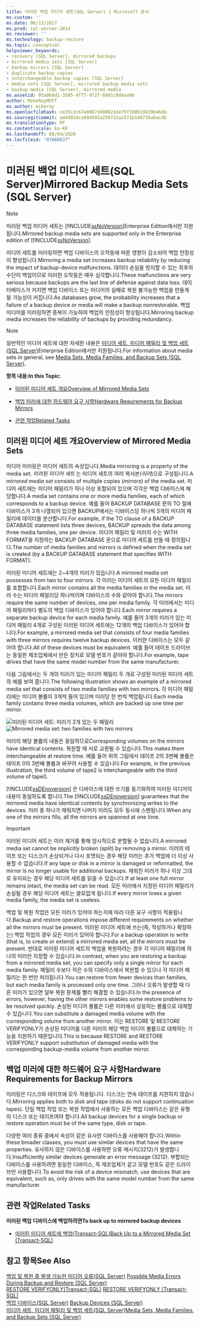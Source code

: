 ```yaml
---
title: 미러된 백업 미디어 세트(SQL Server) | Microsoft 문서
ms.custom: ''
ms.date: 06/13/2017
ms.prod: sql-server-2014
ms.reviewer: ''
ms.technology: backup-restore
ms.topic: conceptual
helpviewer_keywords:
- recovery [SQL Server], mirrored backups
- mirrored media sets [SQL Server]
- backup mirrors [SQL Server]
- duplicate backup copies
- interchangeable backup copies [SQL Server]
- media sets [SQL Server], mirrored backup media sets
- backup media [SQL Server], mirrored media
ms.assetid: 05a0b8d1-3585-4f77-972f-69d1c0d4aa9b
author: MikeRayMSFT
ms.author: mikeray
ms.openlocfilehash: ce3513c67a0087dd00021de75f360b19819b46db
ms.sourcegitcommit: ad4d92dce894592a259721a1571b1d8736abacdb
ms.translationtype: MT
ms.contentlocale: ko-KR
ms.lasthandoff: 08/04/2020
ms.locfileid: "87660637"
---
```

# <a name="mirrored-backup-media-sets-sql-server"></a><span data-ttu-id="a78d2-102">미러된 백업 미디어 세트(SQL Server)</span><span class="sxs-lookup"><span data-stu-id="a78d2-102">Mirrored Backup Media Sets (SQL Server)</span></span>
    
> [!NOTE]  
>  <span data-ttu-id="a78d2-103">미러된 백업 미디어 세트는 [!INCLUDE[ssNoVersion](../../includes/ssnoversion-md.md)]Enterprise Edition에서만 지원됩니다.</span><span class="sxs-lookup"><span data-stu-id="a78d2-103">Mirrored backup media sets are supported only in the Enterprise edition of [!INCLUDE[ssNoVersion](../../includes/ssnoversion-md.md)].</span></span>  
  
 <span data-ttu-id="a78d2-104">미디어 세트를 미러링하면 백업 디바이스의 오작동에 따른 영향이 감소되어 백업 안정성이 향상됩니다.</span><span class="sxs-lookup"><span data-stu-id="a78d2-104">Mirroring a media set increases backup reliability by reducing the impact of backup-device malfunctions.</span></span> <span data-ttu-id="a78d2-105">데이터 손실을 방지할 수 있는 최후의 수단이 백업이므로 이러한 오작동은 매우 심각합니다.</span><span class="sxs-lookup"><span data-stu-id="a78d2-105">These malfunctions are very serious because backups are the last line of defense against data loss.</span></span> <span data-ttu-id="a78d2-106">데이터베이스가 커지면 백업 디바이스 또는 미디어의 실패로 복원 불가능한 백업을 만들게 될 가능성이 커집니다.</span><span class="sxs-lookup"><span data-stu-id="a78d2-106">As databases grow, the probability increases that a failure of a backup device or media will make a backup nonrestorable.</span></span> <span data-ttu-id="a78d2-107">백업 미디어를 미러링하면 중복이 가능하여 백업의 안정성이 향상됩니다.</span><span class="sxs-lookup"><span data-stu-id="a78d2-107">Mirroring backup media increases the reliability of backups by providing redundancy.</span></span>  
  
> [!NOTE]  
>  <span data-ttu-id="a78d2-108">일반적인 미디어 세트에 대한 자세한 내용은 [미디어 세트, 미디어 패밀리 및 백업 세트&#40;SQL Server&#41;](media-sets-media-families-and-backup-sets-sql-server.md)Enterprise Edition에서만 지원됩니다.</span><span class="sxs-lookup"><span data-stu-id="a78d2-108">For information about media sets in general, see [Media Sets, Media Families, and Backup Sets &#40;SQL Server&#41;](media-sets-media-families-and-backup-sets-sql-server.md).</span></span>  
  
 <span data-ttu-id="a78d2-109">**항목 내용:**</span><span class="sxs-lookup"><span data-stu-id="a78d2-109">**In this Topic:**</span></span>  
  
-   [<span data-ttu-id="a78d2-110">미러된 미디어 세트 개요</span><span class="sxs-lookup"><span data-stu-id="a78d2-110">Overview of Mirrored Media Sets</span></span>](#OverviewofMirroredMediaSets)  
  
-   [<span data-ttu-id="a78d2-111">백업 미러에 대한 하드웨어 요구 사항</span><span class="sxs-lookup"><span data-stu-id="a78d2-111">Hardware Requirements for Backup Mirrors</span></span>](#HardwareReqs)  
  
-   [<span data-ttu-id="a78d2-112">관련 작업</span><span class="sxs-lookup"><span data-stu-id="a78d2-112">Related Tasks</span></span>](#RelatedTasks)  
  
##  <a name="overview-of-mirrored-media-sets"></a><a name="OverviewofMirroredMediaSets"></a> <span data-ttu-id="a78d2-113">미러된 미디어 세트 개요</span><span class="sxs-lookup"><span data-stu-id="a78d2-113">Overview of Mirrored Media Sets</span></span>  
 <span data-ttu-id="a78d2-114">미디어 미러링은 미디어 세트의 속성입니다.</span><span class="sxs-lookup"><span data-stu-id="a78d2-114">Media mirroring is a property of the media set.</span></span> <span data-ttu-id="a78d2-115">*미러된 미디어 세트* 는 미디어 세트의 여러 복사본(*미러*)으로 구성됩니다.</span><span class="sxs-lookup"><span data-stu-id="a78d2-115">A *mirrored media set* consists of multiple copies (*mirrors*) of the media set.</span></span> <span data-ttu-id="a78d2-116">미디어 세트에는 미디어 패밀리가 하나 이상 포함되어 있으며 각각은 백업 디바이스에 해당합니다.</span><span class="sxs-lookup"><span data-stu-id="a78d2-116">A media set contains one or more media families, each of which corresponds to a backup device.</span></span> <span data-ttu-id="a78d2-117">예를 들어 BACKUP DATABASE 문의 TO 절에 디바이스가 3개 나열되어 있으면 BACKUP에서는 디바이스당 하나씩 3개의 미디어 패밀리에 데이터를 분산합니다.</span><span class="sxs-lookup"><span data-stu-id="a78d2-117">For example, if the TO clause of a BACKUP DATABASE statement lists three devices, BACKUP spreads the data among three media families, one per device.</span></span> <span data-ttu-id="a78d2-118">미디어 패밀리 및 미러의 수는 WITH FORMAT을 지정하는 BACKUP DATABASE 문으로 미디어 세트를 만들 때 정의됩니다.</span><span class="sxs-lookup"><span data-stu-id="a78d2-118">The number of media families and mirrors is defined when the media set is created (by a BACKUP DATABASE statement that specifies WITH FORMAT).</span></span>  
  
 <span data-ttu-id="a78d2-119">미러된 미디어 세트에는 2~4개의 미러가 있습니다.</span><span class="sxs-lookup"><span data-stu-id="a78d2-119">A mirrored media set possesses from two to four mirrors.</span></span> <span data-ttu-id="a78d2-120">각 미러는 미디어 세트의 모든 미디어 패밀리를 포함합니다.</span><span class="sxs-lookup"><span data-stu-id="a78d2-120">Each mirror contains all the media families in the media set.</span></span> <span data-ttu-id="a78d2-121">미러 수는 미디어 패밀리당 하나씩이며 디바이스의 수와 같아야 합니다.</span><span class="sxs-lookup"><span data-stu-id="a78d2-121">The mirrors require the same number of devices, one per media family.</span></span> <span data-ttu-id="a78d2-122">각 미러에서는 미디어 패밀리마다 별도의 백업 디바이스가 있어야 합니다.</span><span class="sxs-lookup"><span data-stu-id="a78d2-122">Each mirror requires a separate backup device for each media family.</span></span> <span data-ttu-id="a78d2-123">예를 들어 3개의 미러가 있는 미디어 패밀리 4개로 구성된 미러된 미디어 세트에는 12개의 백업 디바이스가 있어야 합니다.</span><span class="sxs-lookup"><span data-stu-id="a78d2-123">For example, a mirrored media set that consists of four media families with three mirrors requires twelve backup devices.</span></span> <span data-ttu-id="a78d2-124">이러한 디바이스는 모두 같아야 합니다.</span><span class="sxs-lookup"><span data-stu-id="a78d2-124">All of these devices must be equivalent.</span></span> <span data-ttu-id="a78d2-125">예를 들어 테이프 드라이브는 동일한 제조업체에서 만든 장치로 모델 번호가 같아야 합니다.</span><span class="sxs-lookup"><span data-stu-id="a78d2-125">For example, tape drives that have the same model number from the same manufacturer.</span></span>  
  
 <span data-ttu-id="a78d2-126">다음 그림에서는 두 개의 미러가 있는 미디어 패밀리 두 개로 구성된 미러된 미디어 세트의 예를 보여 줍니다.</span><span class="sxs-lookup"><span data-stu-id="a78d2-126">The following illustration shows an example of a mirrored media set that consists of two media families with two mirrors.</span></span> <span data-ttu-id="a78d2-127">각 미디어 패밀리에는 미디어 볼륨이 3개씩 들어 있으며 미러당 한 번씩 백업됩니다.</span><span class="sxs-lookup"><span data-stu-id="a78d2-127">Each media family contains three media volumes, which are backed up one time per mirror.</span></span>  
  
 <span data-ttu-id="a78d2-128">![미러된 미디어 세트: 미러가 2개 있는 두 패밀리](../../database-engine/media/bnr-backup-media-mirror.gif "미러된 미디어 세트: 미러가 2개 있는 두 패밀리")</span><span class="sxs-lookup"><span data-stu-id="a78d2-128">![Mirrored media set: two families with two mirrors](../../database-engine/media/bnr-backup-media-mirror.gif "Mirrored media set: two families with two mirrors")</span></span>  
  
 <span data-ttu-id="a78d2-129">미러의 해당 볼륨의 내용은 동일하므로</span><span class="sxs-lookup"><span data-stu-id="a78d2-129">Corresponding volumes on the mirrors have identical contents.</span></span> <span data-ttu-id="a78d2-130">복원할 때 서로 교환될 수 있습니다.</span><span class="sxs-lookup"><span data-stu-id="a78d2-130">This makes them interchangeable at restore time.</span></span> <span data-ttu-id="a78d2-131">예를 들어 위의 그림에서 테이프 2의 3번째 볼륨은 테이프 0의 3번째 볼륨과 바꾸어 사용할 수 있습니다.</span><span class="sxs-lookup"><span data-stu-id="a78d2-131">For example, in the previous illustration, the third volume of tape2 is interchangeable with the third volume of tape0.</span></span>  
  
 <span data-ttu-id="a78d2-132">[!INCLUDE[ssDEnoversion](../../includes/ssdenoversion-md.md)] 은 디바이스에 대한 쓰기를 동기화하여 미러된 미디어의 내용이 동일하도록 합니다.</span><span class="sxs-lookup"><span data-stu-id="a78d2-132">The [!INCLUDE[ssDEnoversion](../../includes/ssdenoversion-md.md)] guarantees that the mirrored media have identical contents by synchronizing writes to the devices.</span></span> <span data-ttu-id="a78d2-133">미러 중 하나가 채워지면 나머지 미러도 모두 동시에 스팬됩니다.</span><span class="sxs-lookup"><span data-stu-id="a78d2-133">When any one of the mirrors fills, all the mirrors are spanned at one time.</span></span>  
  
> [!IMPORTANT]  
>  <span data-ttu-id="a78d2-134">미러된 미디어 세트는 미러 제거를 통해 암시적으로 분할될 수 없습니다.</span><span class="sxs-lookup"><span data-stu-id="a78d2-134">A mirrored media set cannot be implicitly broken (split) by removing a mirror.</span></span> <span data-ttu-id="a78d2-135">미러의 테이프 또는 디스크가 손상되거나 다시 포맷되는 경우 해당 미러는 추가 백업에 더 이상 사용할 수 없습니다.</span><span class="sxs-lookup"><span data-stu-id="a78d2-135">If any tape or disk in a mirror is damaged or reformatted, the mirror is no longer usable for additional backups.</span></span> <span data-ttu-id="a78d2-136">채워진 미러가 하나 이상 그대로 유지되는 경우 해당 미디어 세트를 읽을 수 있습니다.</span><span class="sxs-lookup"><span data-stu-id="a78d2-136">If at least one full mirror remains intact, the media set can be read.</span></span> <span data-ttu-id="a78d2-137">모든 미러에서 지정된 미디어 패밀리가 손실될 경우 해당 미디어 세트는 쓸모없게 됩니다.</span><span class="sxs-lookup"><span data-stu-id="a78d2-137">If every mirror loses a given media family, the media set is useless.</span></span>  
  
 <span data-ttu-id="a78d2-138">백업 및 복원 작업은 모든 미러가 있어야 하는지에 따라 다른 요구 사항이 적용됩니다.</span><span class="sxs-lookup"><span data-stu-id="a78d2-138">Backup and restore operations impose different requirements on whether all the mirrors must be present.</span></span> <span data-ttu-id="a78d2-139">미러된 미디어 세트에 쓰는(즉, 작성하거나 확장하는) 백업 작업의 경우 모든 미러가 있어야 합니다.</span><span class="sxs-lookup"><span data-stu-id="a78d2-139">For a backup operation to write (that is, to create or extend) a mirrored media set, all the mirrors must be present.</span></span> <span data-ttu-id="a78d2-140">반대로 미러된 미디어 세트의 백업을 복원하려는 경우 각 미디어 패밀리에 하나의 미러만 지정할 수 있습니다.</span><span class="sxs-lookup"><span data-stu-id="a78d2-140">In contrast, when you are restoring a backup from a mirrored media set, you can specify only a single mirror for each media family.</span></span> <span data-ttu-id="a78d2-141">패밀리 수보다 적은 수의 디바이스에서 복원할 수 있으나 각 미디어 패밀리는 한 번만 처리됩니다.</span><span class="sxs-lookup"><span data-stu-id="a78d2-141">You can restore from fewer devices than families, but each media family is processed only one time.</span></span> <span data-ttu-id="a78d2-142">그러나 오류가 발생할 때 다른 미러가 있으면 일부 복원 문제를 빨리 해결할 수 있습니다.</span><span class="sxs-lookup"><span data-stu-id="a78d2-142">In the presence of errors, however, having the other mirrors enables some restore problems to be resolved quickly.</span></span> <span data-ttu-id="a78d2-143">손상된 미디어 볼륨은 다른 미러에서 상응하는 볼륨으로 대체할 수 있습니다.</span><span class="sxs-lookup"><span data-stu-id="a78d2-143">You can substitute a damaged media volume with the corresponding volume from another mirror.</span></span> <span data-ttu-id="a78d2-144">이는 RESTORE 및 RESTORE VERIFYONLY가 손상된 미디어를 다른 미러의 해당 백업 미디어 볼륨으로 대체하는 기능을 지원하기 때문입니다.</span><span class="sxs-lookup"><span data-stu-id="a78d2-144">This is because RESTORE and RESTORE VERIFYONLY support substitution of damaged media with the corresponding backup-media volume from another mirror.</span></span>  
  
##  <a name="hardware-requirements-for-backup-mirrors"></a><a name="HardwareReqs"></a> <span data-ttu-id="a78d2-145">백업 미러에 대한 하드웨어 요구 사항</span><span class="sxs-lookup"><span data-stu-id="a78d2-145">Hardware Requirements for Backup Mirrors</span></span>  
 <span data-ttu-id="a78d2-146">미러링은 디스크와 테이프에 모두 적용됩니다. 디스크는 연속 테이프를 지원하지 않습니다.</span><span class="sxs-lookup"><span data-stu-id="a78d2-146">Mirroring applies both to disk and tape (disks do not support continuation tapes).</span></span> <span data-ttu-id="a78d2-147">단일 백업 작업 또는 복원 작업에서 사용하는 모든 백업 디바이스는 같은 유형의 디스크 또는 테이프여야 합니다.</span><span class="sxs-lookup"><span data-stu-id="a78d2-147">All backup devices for a single backup or restore operation must be of the same type, disk or tape.</span></span>  
  
 <span data-ttu-id="a78d2-148">다양한 여러 종류 중에서 속성이 같은 유사한 디바이스를 사용해야 합니다.</span><span class="sxs-lookup"><span data-stu-id="a78d2-148">Within these broader classes, you must use similar devices that have the same properties.</span></span> <span data-ttu-id="a78d2-149">유사하지 않은 디바이스를 사용하면 오류 메시지(3212)가 발생합니다.</span><span class="sxs-lookup"><span data-stu-id="a78d2-149">Insufficiently similar devices generate an error message (3212).</span></span> <span data-ttu-id="a78d2-150">부합되는 디바이스를 사용하려면 동일한 디바이스, 즉 제조업체가 같고 모델 번호도 같은 드라이브만 사용합니다.</span><span class="sxs-lookup"><span data-stu-id="a78d2-150">To avoid the risk of a device mismatch, use devices that are equivalent, such as, only drives with the same model number from the same manufacturer.</span></span>  
  
##  <a name="related-tasks"></a><a name="RelatedTasks"></a> <span data-ttu-id="a78d2-151">관련 작업</span><span class="sxs-lookup"><span data-stu-id="a78d2-151">Related Tasks</span></span>  
 <span data-ttu-id="a78d2-152">**미러된 백업 디바이스에 백업하려면**</span><span class="sxs-lookup"><span data-stu-id="a78d2-152">**To back up to mirrored backup devices**</span></span>  
  
-   [<span data-ttu-id="a78d2-153">미러된 미디어 세트에 백업&#40;Transact-SQL&#41;</span><span class="sxs-lookup"><span data-stu-id="a78d2-153">Back Up to a Mirrored Media Set &#40;Transact-SQL&#41;</span></span>](back-up-to-a-mirrored-media-set-transact-sql.md)  
  
## <a name="see-also"></a><span data-ttu-id="a78d2-154">참고 항목</span><span class="sxs-lookup"><span data-stu-id="a78d2-154">See Also</span></span>  
 <span data-ttu-id="a78d2-155">[백업 및 복원 중 발생 가능한 미디어 오류&#40;SQL Server&#41;](possible-media-errors-during-backup-and-restore-sql-server.md) </span><span class="sxs-lookup"><span data-stu-id="a78d2-155">[Possible Media Errors During Backup and Restore &#40;SQL Server&#41;](possible-media-errors-during-backup-and-restore-sql-server.md) </span></span>  
 <span data-ttu-id="a78d2-156">[RESTORE VERIFYONLY&#40;Transact-SQL&#41;](/sql/t-sql/statements/restore-statements-verifyonly-transact-sql) </span><span class="sxs-lookup"><span data-stu-id="a78d2-156">[RESTORE VERIFYONLY &#40;Transact-SQL&#41;](/sql/t-sql/statements/restore-statements-verifyonly-transact-sql) </span></span>  
 <span data-ttu-id="a78d2-157">[백업 디바이스&#40;SQL Server&#41;](backup-devices-sql-server.md) </span><span class="sxs-lookup"><span data-stu-id="a78d2-157">[Backup Devices &#40;SQL Server&#41;](backup-devices-sql-server.md) </span></span>  
 [<span data-ttu-id="a78d2-158">미디어 세트, 미디어 패밀리 및 백업 세트&#40;SQL Server&#41;</span><span class="sxs-lookup"><span data-stu-id="a78d2-158">Media Sets, Media Families, and Backup Sets &#40;SQL Server&#41;</span></span>](media-sets-media-families-and-backup-sets-sql-server.md)  
  
  
